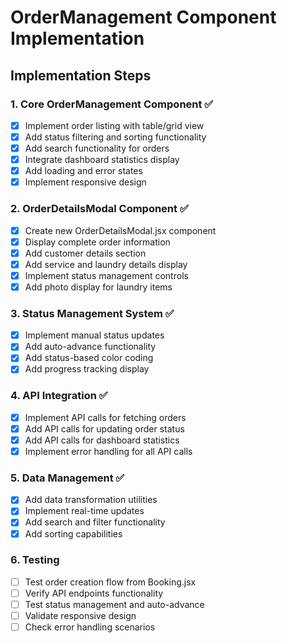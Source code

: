 # OrderManagement Component Implementation

## Implementation Steps

### 1. Core OrderManagement Component ✅
- [x] Implement order listing with table/grid view
- [x] Add status filtering and sorting functionality
- [x] Add search functionality for orders
- [x] Integrate dashboard statistics display
- [x] Add loading and error states
- [x] Implement responsive design

### 2. OrderDetailsModal Component ✅
- [x] Create new OrderDetailsModal.jsx component
- [x] Display complete order information
- [x] Add customer details section
- [x] Add service and laundry details display
- [x] Implement status management controls
- [x] Add photo display for laundry items

### 3. Status Management System ✅
- [x] Implement manual status updates
- [x] Add auto-advance functionality
- [x] Add status-based color coding
- [x] Add progress tracking display

### 4. API Integration ✅
- [x] Implement API calls for fetching orders
- [x] Add API calls for updating order status
- [x] Add API calls for dashboard statistics
- [x] Implement error handling for all API calls

### 5. Data Management ✅
- [x] Add data transformation utilities
- [x] Implement real-time updates
- [x] Add search and filter functionality
- [x] Add sorting capabilities

### 6. Testing
- [ ] Test order creation flow from Booking.jsx
- [ ] Verify API endpoints functionality
- [ ] Test status management and auto-advance
- [ ] Validate responsive design
- [ ] Check error handling scenarios
